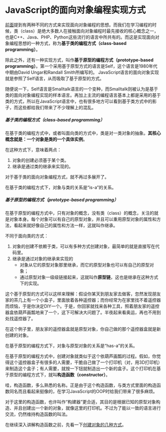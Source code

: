 # JavaScript的面向对象编程实现方式

[前面](object-and-object.md)提到有两种不同的方式来实现面向对象编程的思想。而我们在学习编程的时候，类（class）是绝大多数人在接触面向对象编程时最先接收的核心概念之一，也是C++、Java、PHP、Python这些流行的语言中所共有的。而这是实现面向对象编程思想的一种方式，称为**基于类的编程方式（class-based programming）**。

除此之外，还有一种实现方式，叫作**基于原型的编程方式（prototype-based programming）**。第一个采用基于原型方式的语言是Self，这个语言是1980年代中期由David Ungar和Randall Smith所编写的。 JavaScript语言的面向对象实现就是参照了Self语言，从而吸取了基于原型的方式。

随便说一下，Self语言是Smalltalk语言的一个变种，而Smalltalk则被认为是基于类的面向对象编程实现的样本语言。再加上主流的编程语言基本上都是采用的基于类的方式，所以在JavaScript语言中，也有很多地方可以看到基于类方式中的影子，而这些都给我们带来了不少理解上的混乱。

##### 基于类的编程方式（class-based programming）

在基于类的编程方式中，或者叫面向类的方式中，类是对一类对象的抽象。**其核心概念就是：一个对象是类的一个具体实例**。

在这种方式下，意味着两点：

1. 对象的创建必须基于某个类。
2. 继承是通过类的继承来实现的。

对于基于类的面向对象编程方式，就不再过多展开了。

在基于类的编程方式下，对象与类的关系是“is-a”的关系。

##### 基于原型的编程方式（prototype-based programming）

在基于原型的编程方式中，只有对象的概念，没有类（class）的概念，关注的就是对象本身。每个对象可以有自己的原型对象，并且可以重用原型对象的属性和方法，看起来就好像自己的属性和方法一样，这就叫作继承。

不同于面向类的方式：

1. 对象的创建不依赖于类，可以有多种方式创建对象，最简单的就是直接写在代码里。
2. 继承是通过对象的继承来实现的
	- 对象从它的原型对象那里继承，而它的原型对象也可以有自己的原型对象；
	- 通过原型对象一级级链接起来，这就叫作**原型链**，这也是继承在这种方式下的实现。


这个基于原型的方式可以这样来理解：假设你某天到朋友家去做客，忽然发现朋友家的茶几上有一个小盒子，里面放着各种遥控器；而你经常为在家里找不着遥控器而烦恼，于是你决定DIY一个。于是，你回家就找来各种工具，照着朋友家的遥控器盒依葫芦画瓢地来了一个，这下可解决大问题了。半夜起来看奥运，再也不用到处找遥控器了。

在这个例子里，朋友家的遥控器盒就是原型对象，你自己做的那个遥控器盒就是新创建的对象。

在基于原型的编程方式下，对象与原型对象的关系是“has-a”的关系。

在基于原型的编程方式中，创建对象就类似于这个依葫芦画瓢的过程。假如，你觉得这个遥控器盒子有很多的人需要，干脆自己做了一个打印机（对，用3D打印机）来制造这个盒子；有人需要，就按一下钮就制造出一个新的盒子。这个打印机在基于原型的编程方式下，就叫**构造函数（constructor）**。

哇，构造函数，多么熟悉的名称。正是由于这个构造函数，与类方式里面的构造函数同名而且看起来挺像的，在学习JavaScript的OOP时给我们带来了很多麻烦。

对于这里的构造函数，也许叫作“构建器”更合适，其目的是根据已知的原型对象构造、并且创建出一个新的对象，就像这里的打印机。不过为了能以一致的语言进行交流，仍然维持构造函数的叫法。

在继续深入讲解构造函数之前，先看一下[创建对象的几种方式](how-to-create-objects.md)。


